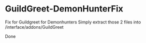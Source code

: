 # GuildGreet-DemonHunterFix

Fix for Guildgreet for Demonhunters
Simply extract those 2 files into /interface/addons/GuildGreet

Done
